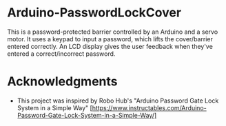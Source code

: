 # Arduino-PasswordLockCover
This is a password-protected barrier controlled by an Arduino and a servo motor. It uses a keypad to input a password, which lifts the cover/barrier entered correctly. An LCD display gives the user feedback when they've entered a correct/incorrect password.


# Acknowledgments
- This project was inspired by Robo Hub's "Arduino Password Gate Lock System in a Simple Way" [https://www.instructables.com/Arduino-Password-Gate-Lock-System-in-a-Simple-Way/]

